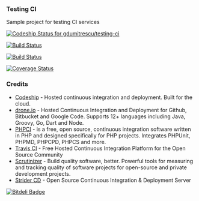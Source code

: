 ### Testing CI

Sample project for testing CI services

[![Codeship Status for gdumitrescu/testing-ci](https://www.codeship.io/projects/09984e40-d468-0130-2d30-0e167aad1bc5/status?branch=master)](https://www.codeship.io/projects/5182)

[![Build Status](https://drone.io/github.com/gdumitrescu/testing-ci/status.png)](https://drone.io/github.com/gdumitrescu/testing-ci/latest)

[![Build Status](https://secure.travis-ci.org/gdumitrescu/testing-ci.png?branch=master)](http://travis-ci.org/gdumitrescu/testing-ci)



[![Coverage Status](https://coveralls.io/repos/gdumitrescu/testing-ci/badge.png?branch=master)](https://coveralls.io/r/gdumitrescu/testing-ci?branch=master)

### Credits

- [Codeship](https://www.codeship.io) - Hosted continuous integration and deployment. Built for the cloud.
- [drone.io](https://drone.io) - Hosted Continuous Integration and Deployment for Github, Bitbucket and Google Code. Supports 12+ languages including Java, Groovy, Go, Dart and Node.
- [PHPCI](http://www.phptesting.org) - is a free, open source, continuous integration software written in PHP and designed specifically for PHP projects. Integrates PHPUnit, PHPMD, PHPCPD, PHPCS and more.
- [Travis CI](https://travis-ci.org) - Free Hosted Continuous Integration Platform for the Open Source Community
- [Scrutinizer](https://scrutinizer-ci.com) - Build quality software, better. Powerful tools for measuring and tracking quality of software projects for open-source and private development projects.
- [Strider CD](http://stridercd.com) - Open Source Continuous Integration & Deployment Server


[![Bitdeli Badge](https://d2weczhvl823v0.cloudfront.net/gdumitrescu/testing-ci/trend.png)](https://bitdeli.com/free "Bitdeli Badge")

